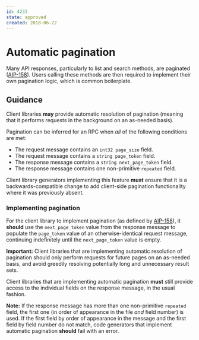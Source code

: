 ```yaml
---
id: 4233
state: approved
created: 2018-06-22
---
```


# Automatic pagination

Many API responses, particularly to list and search methods, are paginated
([AIP-158][]). Users calling these methods are then required to implement their
own pagination logic, which is common boilerplate.

## Guidance

Client libraries **may** provide automatic resolution of pagination (meaning
that it performs requests in the background on an as-needed basis).

Pagination can be inferred for an RPC when _all_ of the following conditions
are met:

- The request message contains an `int32 page_size` field.
- The request message contains a `string page_token` field.
- The response message contains a `string next_page_token` field.
- The response message contains one non-primitive `repeated` field.

Client library generators implementing this feature **must** ensure that it is
a backwards-compatible change to add client-side pagination functionality where
it was previously absent.

### Implementing pagination

For the client library to implement pagination (as defined by [AIP-158][]), it
**should** use the `next_page_token` value from the response message to
populate the `page_token` value of an otherwise-identical request message,
continuing indefinitely until the `next_page_token` value is empty.

**Important:** Client libraries that are implementing automatic resolution of
pagination should only perform requests for future pages on an as-needed basis,
and avoid greedily resolving potentially long and unnecessary result sets.

Client libraries that are implementing automatic pagination **must** still
provide access to the individual fields on the response message, in the usual
fashion.

**Note:** If the response message has more than one non-primitive `repeated`
field, the first one (in order of appearance in the file _and_ field number) is
used. If the first field by order of appearance in the message and the first
field by field number do not match, code generators that implement automatic
pagination **should** fail with an error.

[aip-158]: ../0158.md
